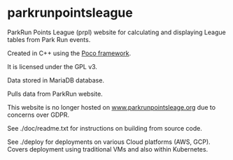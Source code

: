 # parkrunpointsleague 
ParkRun Points League (prpl) website for calculating and displaying League tables from Park Run events.

Created in C++ using the [Poco framework](https://docs.pocoproject.org/current/).

It is licensed under the GPL v3.

Data stored in MariaDB database.

Pulls data from ParkRun website.

This website is no longer hosted on www.parkrunpointsleage.org due to concerns over GDPR.
 
See ./doc/readme.txt for instructions on building from source code.

See ./deploy for deployments on various Cloud platforms (AWS, GCP).  Covers deployment using traditional VMs and also within Kubernetes.
